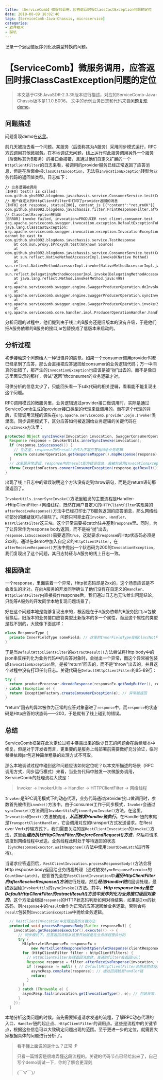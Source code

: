 ```yaml
---
title: 【ServiceComb】微服务调用，应答返回时报ClassCastException问题的定位
date: 2018-08-09 18:02:46
tags: [ServiceComb-Java-Chassis, microservice]
categories:
- 软件技术
- 踩坑
---
```


记录一个返回值反序列化及类型转换的问题。
<!-- more -->
# 【ServiceComb】微服务调用，应答返回时报ClassCastException问题的定位

> 本文基于CSEJavaSDK-2.3.35版本进行描述，对应的ServiceComb-Java-Chassis版本是1.1.0.B006。
> 文中的示例业务日志和代码来自[问题复现demo][问题复现demo]。

## 问题描述

问题复现demo在[这里][问题复现demo]。

前几天被拉去看一个问题。某服务（后面称其为A服务）采用同步模式运行，RPC方式调用其他微服务。在本地调试无问题，线上运行时此服务调用另外一个服务（后面称其为B服务）的接口会报错，且通过他们自定义扩展的一个`HttpClientFilter`的日志来看，被调用的provider服务已经正常返回了应答消息，但是在后面会报`ClassCastException`，无法将`InvocationException`转型为业务代码的返回值类型。日志如下：
```
// 业务逻辑被调用
[INFO] test() is called! com.github.yhs0092.blogdemo.javachassis.service.ConsumerService.test(ConsumerService.java:20)
// 用户自定义的HttpClientFilter中打印了provider返回的消息
[INFO] get response, status[200], content is [{"content":"returnOK"}] com.github.yhs0092.blogdemo.javachassis.filter.PrintResponseFilter.afterReceiveResponse(PrintResponseFilter.java:26)
// ClassCastException被抛出
[ERROR] invoke failed, invocation=PRODUCER rest client.consumer.test org.apache.servicecomb.swagger.invocation.exception.DefaultExceptionToResponseConverter.convert(DefaultExceptionToResponseConverter.java:35)
java.lang.ClassCastException: org.apache.servicecomb.swagger.invocation.exception.InvocationException cannot be cast to com.github.yhs0092.blogdemo.javachassis.service.TestResponse
	at com.sun.proxy.$Proxy30.test(Unknown Source)
	at com.github.yhs0092.blogdemo.javachassis.service.ConsumerService.test(ConsumerService.java:21)
	at sun.reflect.NativeMethodAccessorImpl.invoke0(Native Method)
	at sun.reflect.NativeMethodAccessorImpl.invoke(NativeMethodAccessorImpl.java:62)
	at sun.reflect.DelegatingMethodAccessorImpl.invoke(DelegatingMethodAccessorImpl.java:43)
	at java.lang.reflect.Method.invoke(Method.java:498)
	at org.apache.servicecomb.swagger.engine.SwaggerProducerOperation.doInvoke(SwaggerProducerOperation.java:160)
	at org.apache.servicecomb.swagger.engine.SwaggerProducerOperation.syncInvoke(SwaggerProducerOperation.java:148)
	at org.apache.servicecomb.swagger.engine.SwaggerProducerOperation.invoke(SwaggerProducerOperation.java:115)
	at org.apache.servicecomb.core.handler.impl.ProducerOperationHandler.handle(ProducerOperationHandler.java:40)
```
分析问题的过程中，他们提到由于线上的B服务还是旧版本的没有升级，于是他们把A服务依赖的B服务的接口jar包替换成了低版本来启动的。

## 分析过程

初步接触这个问题给人一种很怪异的感觉。如果一个consumer调用provider时都已经拿到了应答，那么会直接把应答返回给consumer的业务逻辑代码；万一中间真的出错了，那产生的`InvocationException`也应该是被“抛”出去的，而不是像日志里面显示的那样，尝试“返回”给consumer的业务逻辑才对。

可供分析的信息太少了，只能回头看一下sdk代码的相关逻辑，看看能不能复现出这个问题。

RPC调用模式的微服务里，业务逻辑通过provider接口做调用时，实际是通过ServiceComb生成的provider接口类型的代理来做调用的。而在这个代理的背后，实际调用流程的源头在`org.apache.servicecomb.provider.pojo.Invoker`类里面。同步调用模式下，区分应答如何被返回给业务逻辑的关键代码在`syncInvoke`方法里：
```java
protected Object syncInvoke(Invocation invocation, SwaggerConsumerOperation consumerOperation) {
  Response response = InvokerUtils.innerSyncInvoke(invocation);
  if (response.isSuccessed()) {
    // 在这里，response内的result会作为正常应答返回给业务逻辑
    return consumerOperation.getResponseMapper().mapResponse(response);
  }
  // 这里是异常逻辑，response内的result即为错误信息，会被包装为InvocationException抛给业务逻辑
  throw ExceptionFactory.convertConsumerException(response.getResult());
}
```
出现了线上日志中的错误说明这个方法没有走到throw语句，而是走return语句那里返回了。

`InvokerUtils.innerSyncInvoke()`方法里触发的主要流程是Handler->HttpClientFilter->网络线程，既然在用户自定义的`HTTPClientFilter`实现类的`afterReceiveResponse()`方法中已经打印出了B服务返回的应答消息，那么网络线程部分的嫌疑就可以排除了。问题只可能出在`Invoker`、`Handler`、`HTTPClientFilter`这三块。这个异常需要被catch住并塞到`response`里。同时，为了让异常作为response body返回，而不是被“抛”出去，`response.isSuccessed()`需要返回`true`，这就要求`response`的Http状态码必须是2xx的。通过在demo中加入自定义的`HttpClientFilter`，在`afterReceiveResponse()`方法中抛出一个状态码为200的`InvocationException`，我们复现出了这个问题，其日志特征与A服务的线上日志一致。

## 根因确定

一个response，里面装着一个异常，Http状态码却是2xx的，这个场景应该是不会发生的才对。在向A服务的开发同学确认了他们没有在自定义的`Handler`、`HttpClientFilter`内直接操作response后，我们通过日志也无法给出问题结论，只能等A服务的开发同学本地复现问题场景了。

好在这个问题本地是能够复现出来的，根因是在于A服务依赖的B服务接口jar包被替换后，旧版本的业务接口应答类型比新版本的多一个属性，而且这个属性的类型是找不到的，大致像下面这样：
```java
class ResponseType {
  private InnerFieldType someField; // 这里的InnerFieldType会报ClassNotFound
}
```
于是当`DefaultHttpClientFilter`的`extractResult()`方法尝试将Http body中的json串反序列化为业务代码中的应答对象时，会抛出一个异常，而这个异常被包装成`InvocationException`后，是被“return”回去的，而不是“throw”出去的，并且这个过程中没有打印任何日志。关键代码在`DefaultHttpClientFilter`的85-89行：
```java
try {
  return produceProcessor.decodeResponse(responseEx.getBodyBuffer(), responseMeta.getJavaType());
} catch (Exception e) {
  return ExceptionFactory.createConsumerException(e); // 异常被返回
}
```
“return”回去的异常被作为正常的应答对象塞进了`response`中，而`response`的状态码是Http应答的状态码——200，于是就有了线上碰到的错误。

## 总结

ServiceComb框架在此次定位过程中暴露出来的缺少日志的问题会在后续版本中修复。但是对于开发者而言，更重要的是服务上线部署前需要做好充分验证，临时替换依赖jar包这种简单粗暴的处理方式不可取。

那么本地调试过程中碰到这种问题应该如何定位呢？以本文所描述的场景（RPC调用方式，同步运行模式）来看，当业务代码中触发一次微服务调用，ServiceComb的处理流程大致是：
> Invoker -> InvokerUtils -> Handler -> HTTPClientFilter -> 网络线程

`Invoker`是RPC调用模式下的动态代理，业务代码通过provider接口做调用时，参数首先被传到`invoke()`方法中。由于consumer工作于同步模式，`Invoker`会通过`syncInvoke()`方法调用`InvokerUtils`的`innerSyncInvoke()`方法。在这里，`Invocation`的`next()`方法被调用，***从而触发Handler链执行***。在Handler链的末尾是`TransportClientHandler`，它会调用对应的transport方式发送请求。在Rest over Vertx传输方式下，我们需要关注的是`RestClientInvocation`的`invoke()`方法，这里会***遍历执行HttpClientFilter的beforeSendRequest()方法***，然后将请求调度到网络线程中发送。业务线程此时处于等待返回的状态（`SyncResponseExecutor.waitResponse()`方法中使用`CountDownLatch`进行等待）。

当请求应答返回后，`RestClientInvocation.processResponseBody()`方法会将Http response body返回给业务线程处理（通过触发`SyncResponseExecutor`的`CountDownLatch`）。应答首先会在`RestClientInvocation`中***遍历HttpClientFilter的afterReceiveResponse()方法***进行处理，然后***经过Handler链***的回调处理，最终返回给`InvokerUtils`的`syncInvoke()`方法。其中，***Http response body是在DefaultHttpClientFilter的extractResult()方法中反序列化为业务接口返回对象的***。这个方法会根据`response`的HTTP状态码判断如何对待结果，如果是2xx的状态码，则`response`中的`result`会作为正常的应答返回给业务逻辑，否则会将`result`包装到`InvocationException`中抛给业务逻辑。
```java
  // RestClientInvocation中处理应答的关键方法
  protected void processResponseBody(Buffer responseBuf) {
    invocation.getResponseExecutor().execute(() -> {
      // 同步模式下，应答返回流程从这里开始就是在业务线程里执行的
      try {
        HttpServletResponseEx responseEx =
            new VertxClientResponseToHttpServletResponse(clientResponse, responseBuf);
        for (HttpClientFilter filter : httpClientFilters) {
          // HttpClientFilter处理返回消息体，普通的filter会返回null
          Response response = filter.afterReceiveResponse(invocation, responseEx);
          if (response != null) { // DefaultHttpClientFilter会把消息体反序列化为应答对象，装入response返回
            asyncResp.complete(response); // 通过回调触发handler链
            return;
          }
        }
      } catch (Throwable e) {
        asyncResp.fail(invocation.getInvocationType(), e); // 包装异常，通过回调触发handler链
      }
    });
  }
```

本地分析这类问题的时候，首先需要知道请求发送的流程，了解RPC动态代理的入口、`Handler`链的起止点、`HttpClientFilter`的调用点。这些是流程中的关键节点，根据这些信息可以大致确定问题出现的范围。至于更进一步的定位，就需要大家根据具体的问题进行分析了。

> 看不懂上面说的是什么？正常 :P
>
> 只看一篇博客是很难弄懂这段流程的。关键的代码节点已经给出来了，自己写个demo调试一下，你的了解会更深刻
>
> (￣▽￣)ﾉ

[问题复现demo]: https://github.com/yhs0092/CSEBlogDemo-DecodeResponseError
